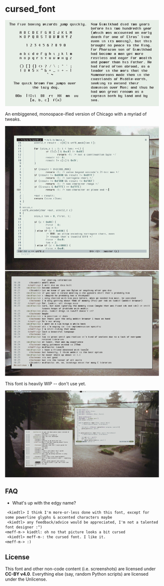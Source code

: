 # cursed_font

![](scrots/sdemo.png)

An embiggened, monospace-ified version of Chicago with a myriad of tweaks.

![](scrots/vim.png)
![](scrots/weechat.png)

This font is heavily WIP -- don't use yet.

![](scrots/scrot.png)

## FAQ

- What's up with the edgy name?
```
 <kiedtl> I think I'm more-or-less done with this font, except for some powerline glyphs & accented characters maybe
 <kiedtl> any feedback/advice would be appreciated, I'm not a talented font designer :^)
<meff-m-> kiedtl: oh no that picture looks a bit cursed
 <kiedtl> meff-m-: the cursed font. I like it.
<meff-m-> :)
```

## License

This font and other non-code content (i.e. screenshots) are licensed under **CC-BY v4.0**. Everything else (say, random Python scripts) are licensed under the Unlicense.
